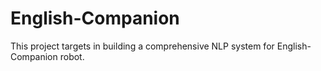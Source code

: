 # English-Companion
This project targets in building a comprehensive NLP system for English-Companion robot.
